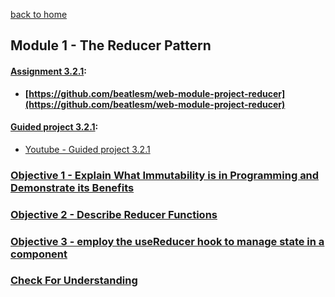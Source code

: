[back to home](https://github.com/beatlesm/)

## Module 1 - The Reducer Pattern

#### [Assignment 3.2.1](./Assign321/README.md):

-   **[https://github.com/beatlesm/web-module-project-reducer](https://github.com/beatlesm/web-module-project-reducer)**
   
#### [Guided project 3.2.1](./Guided321):

-   [Youtube - Guided project 3.2.1](https://youtu.be/QJkTHWeKOJ8)


### [Objective 1 - Explain What Immutability is in Programming and Demonstrate its Benefits](./Objects/Object_1.md)

### [Objective 2 - Describe Reducer Functions](./Objects/Object_2.md)

### [Objective 3 - employ the useReducer hook to manage state in a component](./Objects/Object_3.md)

### [Check For Understanding](./Objects/Understanding.md)
